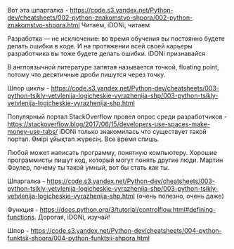 Вот эта шпаргалка - https://code.s3.yandex.net/Python-dev/cheatsheets/002-python-znakomstvo-shpora/002-python-znakomstvo-shpora.html
Читаем, iDONi, читаем


Разработка — не исключение: во время обучения вы постоянно будете делать ошибки в коде. И на протяжении всей своей карьеры разработчика вы тоже будете делать ошибки. 
iDONi признавайся


В англоязычной литературе запятая называется точкой, floating point, потому что десятичные дроби пишутся через точку.


Шпор циклы - https://code.s3.yandex.net/Python-dev/cheatsheets/003-python-tsikly-vetvlenija-logicheskie-vyrazhenija-shp/003-python-tsikly-vetvlenija-logicheskie-vyrazhenija-shp.html


Популярный портал StackOverflow провел опрос среди разработчиков - https://stackoverflow.blog/2017/06/15/developers-use-spaces-make-money-use-tabs/
iDONi только знакомилась что существует такой портал. Өмірі ұйықтап жүресің. Все время спишь.

Любой может написать программу, понятную компьютеру. Хорошие программисты пишут код, который могут понять другие люди.
Мартин Фаулер, почему ты такой умный, вот бы стать как ты.

Шпаргалка - https://code.s3.yandex.net/Python-dev/cheatsheets/003-python-tsikly-vetvlenija-logicheskie-vyrazhenija-shp/003-python-tsikly-vetvlenija-logicheskie-vyrazhenija-shp.html (очень полезно, очень даже)

Функция - https://docs.python.org/3/tutorial/controlflow.html#defining-functions. Дорогая, iDONi, изучай!

Шпор - https://code.s3.yandex.net/Python-dev/cheatsheets/004-python-funktsii-shpora/004-python-funktsii-shpora.html
